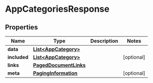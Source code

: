 

# AppCategoriesResponse


## Properties

| Name | Type | Description | Notes |
|------------ | ------------- | ------------- | -------------|
|**data** | [**List&lt;AppCategory&gt;**](AppCategory.md) |  |  |
|**included** | [**List&lt;AppCategory&gt;**](AppCategory.md) |  |  [optional] |
|**links** | [**PagedDocumentLinks**](PagedDocumentLinks.md) |  |  |
|**meta** | [**PagingInformation**](PagingInformation.md) |  |  [optional] |



